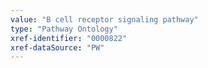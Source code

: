 ```yaml
---
value: "B cell receptor signaling pathway"
type: "Pathway Ontology"
xref-identifier: "0000822"
xref-dataSource: "PW"
---
```


